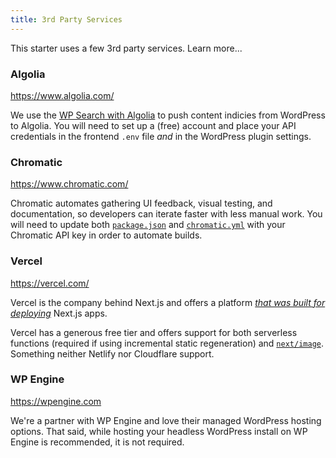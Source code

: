 ```yaml
---
title: 3rd Party Services
---
```


This starter uses a few 3rd party services. Learn more...

### Algolia

<https://www.algolia.com/>

We use the [WP Search with Algolia](https://wordpress.org/plugins/wp-search-with-algolia/) to push content indicies from WordPress to Algolia. You will need to set up a (free) account and place your API credentials in the frontend `.env` file _and_ in the WordPress plugin settings.

### Chromatic

<https://www.chromatic.com/>

Chromatic automates gathering UI feedback, visual testing, and documentation, so developers can iterate faster with less manual work. You will need to update both [`package.json`](https://github.com/WebDevStudios/nextjs-wordpress-starter/blob/staging/package.json#L34) and [`chromatic.yml`](https://github.com/WebDevStudios/nextjs-wordpress-starter/blob/staging/.github/workflows/chromatic.yml) with your Chromatic API key in order to automate builds.

### Vercel

<https://vercel.com/>

Vercel is the company behind Next.js and offers a platform _[that was built for deploying](https://vercel.com/solutions/nextjs)_ Next.js apps.

Vercel has a generous free tier and offers support for both serverless functions (required if using incremental static regeneration) and [`next/image`](https://nextjs.org/docs/api-reference/next/image). Something neither Netlify nor Cloudflare support.

### WP Engine

<https://wpengine.com>

We're a partner with WP Engine and love their managed WordPress hosting options. That said, while hosting your headless WordPress install on WP Engine is recommended, it is not required.


